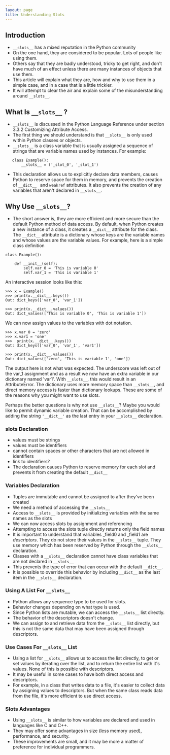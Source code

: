 ```yaml
---
layout: page
title: Understanding Slots
---
```

## Introduction
 - `__slots__` has a mixed reputation in the Python community
 - On the one hand, they are considered to be popular. Lots of people like using them.
 - Others say that they are badly understood, tricky to get right, and don't have much of an effect unless there are many instances of objects that use them.
 - This article will explain what they are, how and why to use them in a simple case, and in a case that is a little trickier.
 - It will attempt to clear the air and explain some of the misunderstanding around `__slots__`.
 ## What Is `__slots__` ?
 - `__slots__` is discussed in the Python Language Reference under section 3.3.2 Customizing Attribute Access.
 - The first thing we should understand is that `__slots__` is only used within Python classes or objects.
 - `__slots__` is a class variable that is usually assigned a sequence of strings that are variable names used by instances. For example:
 ```
    class Example():
        __slots__ = ('_slot_0', '_slot_1')
 ```
 - This declaration allows us to explicitly declare data members, causes Python to reserve space for them in memory, and prevents the creation of `__dict__ ` and `weakref` attributes. It also prevents the creation of any variables that aren't declared in `__slots__`.
## Why Use `__slots__`?
- The short answer is, they are more efficient and more secure than the default Python method of data access. By default, when Python creates a new instance of a class, it creates a `__dict__` attribute for the class. The `__dict__` attribute is a dictionary whose keys are the variable names and whose values are the variable values.  For example, here is a simple class definition
```
class Example():
    
    def __init__(self):
        self.var_0 = 'This is variable 0'
        self.var_1 = 'This is variable 1'
```
An interactive session looks like this:
```
>>> x = Example()
>>> print(x.__dict__.keys())
Out: dict_keys(['var_0', 'var_1'])

>>> print(x.__dict__.values())
Out: dict_values(['This is variable 0', 'This is variable 1'])
```
We can now assign values to the variables with dot notation.
```
>>> x.var_0 = 'zero'
>>> x.var1 = 'one'
>>>  print(x.__dict__.keys())
Out: dict_keys(['var_0', 'var_1', 'var1'])

>>> print(x.__dict__.values())
Out: dict_values(['zero', 'This is variable 1', 'one'])
```
The output here is not what was expected. The underscore was left out of the var_1 assignment and as a result we now have an extra variable in our dictionary named 'var1'. With `__slots__`, this would result in an AttributeError. The dictionary uses more memory space than `__slots__`, and direct memory access is faster than dictionary lookups. These are some of the reasons why you might want to use slots. 

Perhaps the better questions is why not use `__slots__`? Maybe you would like to permit dynamic variable creation. That can be accomplished by adding the string `'__dict__'` as the last entry in your `__slots__` declaration.

### __slots__ Declaration
- values must be strings
- values must be identifiers
- cannot contain spaces or other characters that are not allowed in identifiers
- link to identifiers?
- The declaration causes Python to reserve memory for each slot and prevents it from creating the default `__dict__`
### Variables Declaration
- Tuples are immutable and cannot be assigned to after they've been created
- We need a method of accessing the `__slots__`
- Access to `__slots__` is provided by initializing variables with the same names as the slots
- We can now access slots by assignment and referencing
- Attempting to access the slots tuple directly returns only the field names
- It is important to understand that variables _field0 and _field1 are _descriptors_. They do not store their values in the `__slots__` tuple. They use memory which has been reserved by Python through the `__slots__` declaration.
- Classes with a `__slots__` declaration cannot have class variables that are not declared in `__slots__`
- This prevents the type of error that can occur with the default `__dict__`.
- It is possible to override this behavior by including `__dict__` as the last item in the `__slots__` declaration.
### Using A List For `__slots__`
- Python allows any sequence type to be used for slots.
- Behavior changes depending on what type is used.
- Since Python lists are mutable, we can access the `__slots__` list directly.
- The behavior of the descriptors doesn't change. 
- We can assign to and retrieve data from the `__slots__` list directly, but this is not the same data that may have been assigned through descriptors.
### Use Cases For `__slots__` List
- Using a list for `__slots__` allows us to access the list directly, to get or set values by iterating over the list, and to return the entire list with it's values. None of this is possible with descriptors.
- It may be useful in some cases to have both direct access and descriptors.
- For example, in a class that writes data to a file, it's easier to collect data by assigning values to descriptors. But when the same class reads data from the file, it's more efficient to use direct access.
### Slots Advantages
- Using `__slots__` is similar to how variables are declared and used in languages like C and C++.
- They may offer some advantages in size (less memory used), performance, and security.
- These improvements are small, and it may be more a matter of preference for individual programmers.

